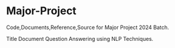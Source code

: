 # Major-Project
Code,Documents,Reference,Source for Major Project 2024 Batch.

Title
Document Question Answering using NLP Techniques.
